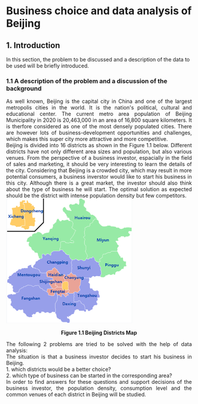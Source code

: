# Business choice and data analysis of Beijing

## 1. Introduction

In this section, the problem to be discussed and a description of the data to be used will be briefly introduced.

### 1.1 A description of the problem and a discussion of the background

<div style="text-align: justify">  As well known, Beijing is the capital city in China and one of the largest metropolis cities in the world. It is the nation's political, cultural and educational center. The current metro area population of Beijing Municipality in 2020 is 20,463,000 in an area of 16,800 square kilometers. It is therfore considered as one of the most densely populated cities. There are however lots of business-development opportunities and challenges, which makes this super city more attractive and more competitive. </div>

<div style="text-align: justify"> Beijing is divided into 16 districts as shown in the Figure 1.1 below. Different districts have not only different area sizes and population, but also various venues. From the perspective of a business investor, espacially in the field of sales and marketing, it should be very interesting to learn the details of the city. Considering that Beijing is a crowded city, which may result in more potential consumers, a business inverstor would like to start his business in this city. Although there is a great market, the investor should also think about the type of business he will start. The optimal solution as expected should be the district with intense population density but few competitors. </div>

<img src="https://raw.githubusercontent.com/Celia-X/Coursera_Capstone/main/beijing-administrative-map.jpg" style="zoom:50%" />

 **<center>Figure 1.1 Beijing Districts Map</center>**

<div style="text-align: justify">The following 2 problems are tried to be solved with the help of data analysis:</div>
<div style="text-align: justify">The situation is that a business investor decides to start his business in Beijing.</div>
<div style="text-align: justify">1. which districts would be a better choice?</div>
<div style="text-align: justify">2. which type of business can be started in the corresponding area?</div>

<div style="text-align: justify">In order to find answers for these questions and support decisions of the business investor, the population density, consumption level and the common venues of each district in Beijing will be studied.</div>


